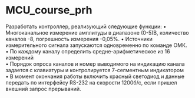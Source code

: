 # MCU_course_prh

Разработать контроллер, реализующий следующие функции: 
• Многоканальное измерение амплитуды в диапазоне (0-5)В, количество каналов -8, погрешность измерения -0,05%. 
• Источники измерительного сигнала запускаются одновременно по команде ОМК.  
• По каждому каналу определить средне-арифметическое из 16 измерений  
• Порядок опроса каналов  и номер выводимого на индикацию канала задается с клавиатуры и контролируется 7-сегментным  индикатором  
• В момент окончания работы включить красный светодиод и данные передать по интерфейсу RS-232 на скорости 1200б/с, если пришел внешний запрос прерываний.